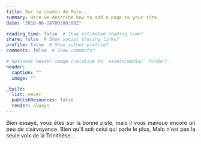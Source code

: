 ```yaml
---
title: Sur le chemin de Malo...
summary: Here we describe how to add a page to your site.
date: "2018-06-28T00:00:00Z"

reading_time: false  # Show estimated reading time?
share: false  # Show social sharing links?
profile: false  # Show author profile?
comments: false  # Show comments?

# Optional header image (relative to `assets/media/` folder).
header:
  caption: ""
  image: ""

_build:
  list: never
  publishResources: false
  render: always  
---
```

<div style="text-align: justify">

Bien essayé, vous êtes sur la bonne piste, mais il vous manque encore un peu de clairvoyance. Bien qu'il soit celui qui parle le plus, Malo n'est pas la seule voix de la Trinithèse...
